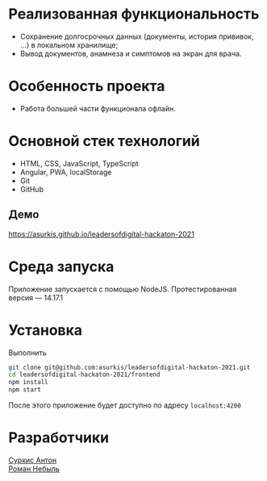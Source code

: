 # Реализованная функциональность
- Сохранение долгосрочных данных (документы, история прививок, ...) в локальном хранилище;
- Вывод документов, анамнеза и симптомов на экран для врача.

# Особенность проекта
- Работа большей части функционала офлайн.

# Основной стек технологий
- HTML, CSS, JavaScript, TypeScript
- Angular, PWA, localStorage
- Git
- GitHub

## Демо
https://asurkis.github.io/leadersofdigital-hackaton-2021

# Среда запуска
Приложение запускается с помощью NodeJS.
Протестированная версия &mdash; 14.17.1

# Установка
Выполнить
```bash
git clone git@github.com:asurkis/leadersofdigital-hackaton-2021.git
cd leadersofdigital-hackaton-2021/frontend
npm install
npm start
```
После этого приложение будет доступно по адресу `localhost:4200`

# Разработчики
[Суркис Антон](https://github.com/asurkis)<br>
[Роман Небыль](https://github.com/roman-nebel)
